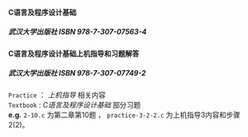 #### C语言及程序设计基础  

##### 武汉大学出版社 ISBN 978-7-307-07563-4  

#### C语言及程序设计基础上机指导和习题解答  

##### 武汉大学出版社 ISBN 978-7-307-07749-2  

` Practice ` ： *上机指导*  相关内容  
` Textbook ` :  *C语言及程序设计基础*  部分习题  
**e.g.**  ` 2-10.c ` 为第二章第10题 ， ` practice-3-2-2.c ` 为上机指导3内容和步骤2(2)。

